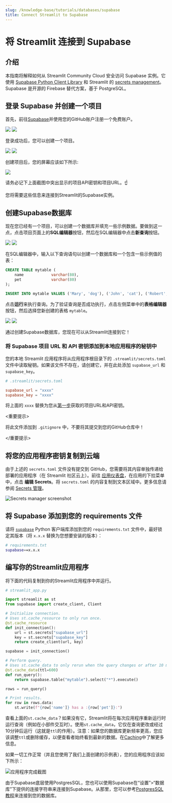```yaml
---
slug: /knowledge-base/tutorials/databases/supabase
title: Connect Streamlit to Supabase
---
```


# 将 Streamlit 连接到 Supabase

## 介绍

本指南将解释如何从 Streamlit Community Cloud 安全访问 Supabase 实例。它使用 [Supabase Python Client Library](https://github.com/supabase-community/supabase-py) 和 Streamlit 的 [secrets management](/streamlit-community-cloud/get-started/deploy-an-app/connect-to-data-sources/secrets-management)。Supabase 是开源的 Firebase 替代方案，基于 PostgreSQL。

## 登录 Supabase 并创建一个项目

首先，前往[Supabase](https://app.supabase.io/)并使用您的GitHub账户注册一个免费账户。

<Flex>
<Image caption="使用 GitHub 登录" src="/images/databases/supabase-1.png" />
<Image caption="授权 Supabase" src="/images/databases/supabase-2.png" />
</Flex>

登录成功后，您可以创建一个项目。

<Flex>
<Image caption="您的 Supabase 账户" src="/images/databases/supabase-3.png" />
<Image caption="创建一个新项目" src="/images/databases/supabase-4.png" />
</Flex>

创建项目后，您的屏幕应该如下所示:

<Image src="/images/databases/supabase-5.png" />

<Important>

请务必记下上面截图中突出显示的项目API密钥和项目URL。☝️

您将需要这些信息来连接到Streamlit的Supabase实例。

</Important>

## 创建Supabase数据库

现在您已经有一个项目，可以创建一个数据库并填充一些示例数据。要做到这一点，点击项目页面上的**SQL编辑器**按钮，然后在SQL编辑器中点击**新查询**按钮。

<Flex>
<Image caption="打开SQL编辑器" src="/images/databases/supabase-6.png" />
<Image caption="创建新查询" src="/images/databases/supabase-7.png" />
</Flex>

在SQL编辑器中，输入以下查询语句以创建一个数据库和一个包含一些示例值的表：

```sql
CREATE TABLE mytable (
    name            varchar(80),
    pet             varchar(80)
);

INSERT INTO mytable VALUES ('Mary', 'dog'), ('John', 'cat'), ('Robert', 'bird');
```

点击**运行**来执行查询。为了验证查询是否成功执行，点击左侧菜单中的**表格编辑器**按钮，然后选择您新创建的表格 `mytable`。

<Flex>
<Image caption="编写并运行您的查询" src="/images/databases/supabase-8.png" />
<Image caption="在表格编辑器中查看您的表格" src="/images/databases/supabase-9.png" />
</Flex>

通过创建Supabase数据库，您现在可以从Streamlit连接到它！

### 将 Supabase 项目 URL 和 API 密钥添加到本地应用程序的秘钥中

您的本地 Streamlit 应用程序将从应用程序根目录下的 `.streamlit/secrets.toml` 文件中读取秘钥。如果该文件不存在，请创建它，并在此处添加 `supabase_url` 和 `supabase_key`。

```toml
# .streamlit/secrets.toml

supabase_url = "xxxx"
supabase_key = "xxxx"
```

将上面的 `xxxx` 替换为您从[第一步](/knowledge-base/tutorials/databases/supabase#sign-in-to-supabase-and-create-a-project)获取的项目URL和API密钥。

<重要提示>

将此文件添加到 `.gitignore` 中，不要将其提交到您的GitHub仓库中！

</重要提示>

## 将您的应用程序密钥复制到云端

由于上述的 `secrets.toml` 文件没有提交到 GitHub，您需要将其内容单独传递给部署的应用程序（在 Streamlit 社区云上）。前往 [应用仪表盘](https://share.streamlit.io/)，在应用的下拉菜单中，点击 **编辑 Secrets**。将 `secrets.toml` 的内容复制到文本区域中。更多信息请参阅 [Secrets 管理](/streamlit-community-cloud/get-started/deploy-an-app/connect-to-data-sources/secrets-management)。

![Secrets manager screenshot](/images/databases/edit-secrets.png)

## 将 Supabase 添加到您的 requirements 文件

请将 [`supabase`](https://github.com/supabase-community/supabase-py) Python 客户端库添加到您的 `requirements.txt` 文件中，最好锁定其版本（将 `x.x.x` 替换为您想要安装的版本）：

```bash
# requirements.txt
supabase==x.x.x
```

## 编写你的Streamlit应用程序

将下面的代码复制到你的Streamlit应用程序中并运行。

```python
# streamlit_app.py

import streamlit as st
from supabase import create_client, Client

# Initialize connection.
# Uses st.cache_resource to only run once.
@st.cache_resource
def init_connection():
    url = st.secrets["supabase_url"]
    key = st.secrets["supabase_key"]
    return create_client(url, key)

supabase = init_connection()

# Perform query.
# Uses st.cache_data to only rerun when the query changes or after 10 min.
@st.cache_data(ttl=600)
def run_query():
    return supabase.table("mytable").select("*").execute()

rows = run_query()

# Print results.
for row in rows.data:
    st.write(f"{row['name']} has a :{row['pet']}:")

```

查看上面的`st.cache_data`？如果没有它，Streamlit将在每次应用程序重新运行时运行查询（例如在小部件交互时）。使用`st.cache_data`，它仅在查询更改或经过10分钟后运行（这就是`ttl`的作用）。注意：如果您的数据库更新频率更高，您应该调整`ttl`或删除缓存，以便查看者始终看到最新的数据。在[Caching](/library/advanced-features/caching)中了解更多信息。

如果一切工作正常（并且您使用了我们上面创建的示例表），您的应用程序应该如下所示：

![应用程序完成截图](/images/databases/supabase-10.png)

由于Supabase底层使用PostgresSQL，您也可以使用Supabase在“设置”>“数据库”下提供的连接字符串来连接到Supabase。从那里，您可以参考[PostgresSQL教程](/knowledge-base/tutorials/databases/postgresql)来连接到您的数据库。